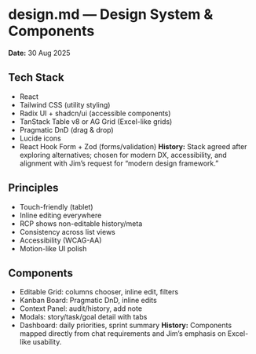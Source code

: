 
# design.md — Design System & Components

**Date:** 30 Aug 2025

## Tech Stack
- React
- Tailwind CSS (utility styling)
- Radix UI + shadcn/ui (accessible components)
- TanStack Table v8 or AG Grid (Excel-like grids)
- Pragmatic DnD (drag & drop)
- Lucide icons
- React Hook Form + Zod (forms/validation)
**History:** Stack agreed after exploring alternatives; chosen for modern DX, accessibility, and alignment with Jim’s request for “modern design framework.”

## Principles
- Touch-friendly (tablet)
- Inline editing everywhere
- RCP shows non-editable history/meta
- Consistency across list views
- Accessibility (WCAG-AA)
- Motion-like UI polish

## Components
- Editable Grid: columns chooser, inline edit, filters
- Kanban Board: Pragmatic DnD, inline edits
- Context Panel: audit/history, add note
- Modals: story/task/goal detail with tabs
- Dashboard: daily priorities, sprint summary
**History:** Components mapped directly from chat requirements and Jim’s emphasis on Excel-like usability.
